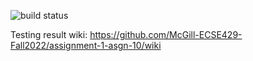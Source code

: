 ![build status](https://travis-ci.org/SERG-Delft/jpacman-framework.svg?branch=master)

Testing result wiki: https://github.com/McGill-ECSE429-Fall2022/assignment-1-asgn-10/wiki
